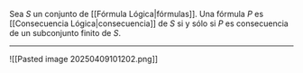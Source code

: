 Sea $S$ un conjunto de [[Fórmula Lógica|fórmulas]]. Una fórmula $P$ es [[Consecuencia Lógica|consecuencia]] de $S$ si y sólo si $P$ es  consecuencia de un subconjunto finito de $S$.
***
![[Pasted image 20250409101202.png]]
